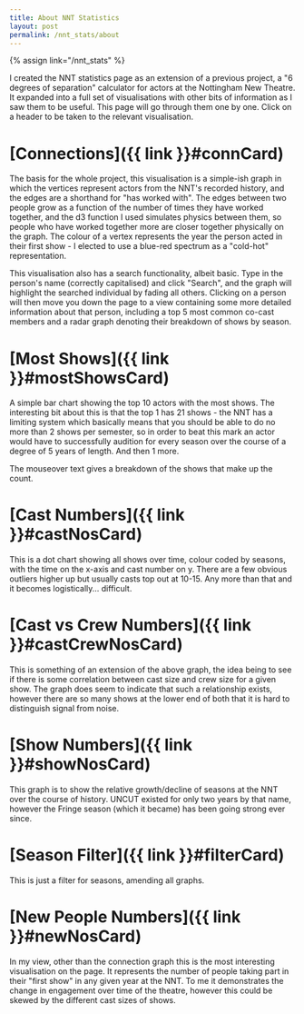 ```yaml
---
title: About NNT Statistics
layout: post
permalink: /nnt_stats/about
---
```


{% assign link="/nnt_stats" %}

I created the NNT statistics page as an extension of a previous project, a "6 degrees of separation" calculator for actors at the Nottingham New Theatre.
It expanded into a full set of visualisations with other bits of information as I saw them to be useful.
This page will go through them one by one.
Click on a header to be taken to the relevant visualisation.

# [Connections]({{ link }}#connCard)

The basis for the whole project, this visualisation is a simple-ish graph in which the vertices represent actors from the NNT's recorded history, and the edges are a shorthand for "has worked with".
The edges between two people grow as a function of the number of times they have worked together, and the d3 function I used simulates physics between them, so people who have worked together more are closer together physically on the graph.
The colour of a vertex represents the year the person acted in their first show - I elected to use a blue-red spectrum as a "cold-hot" representation.

This visualisation also has a search functionality, albeit basic.
Type in the person's name (correctly capitalised) and click "Search", and the graph will highlight the searched individual by fading all others.
Clicking on a person will then move you down the page to a view containing some more detailed information about that person, including a top 5 most common co-cast members and a radar graph denoting their breakdown of shows by season.

# [Most Shows]({{ link }}#mostShowsCard)

A simple bar chart showing the top 10 actors with the most shows.
The interesting bit about this is that the top 1 has 21 shows - the NNT has a limiting system which basically means that you should be able to do no more than 2 shows per semester, so in order to beat this mark an actor would have to successfully audition for every season over the course of a degree of 5 years of length.
And then 1 more.

The mouseover text gives a breakdown of the shows that make up the count.

# [Cast Numbers]({{ link }}#castNosCard)

This is a dot chart showing all shows over time, colour coded by seasons, with the time on the x-axis and cast number on y.
There are a few obvious outliers higher up but usually casts top out at 10-15.
Any more than that and it becomes logistically... difficult.

# [Cast vs Crew Numbers]({{ link }}#castCrewNosCard)

This is something of an extension of the above graph, the idea being to see if there is some correlation between cast size and crew size for a given show.
The graph does seem to indicate that such a relationship exists, however there are so many shows at the lower end of both that it is hard to distinguish signal from noise.

# [Show Numbers]({{ link }}#showNosCard)

This graph is to show the relative growth/decline of seasons at the NNT over the course of history.
UNCUT existed for only two years by that name, however the Fringe season (which it became) has been going strong ever since.

# [Season Filter]({{ link }}#filterCard)

This is just a filter for seasons, amending all graphs.

# [New People Numbers]({{ link }}#newNosCard)

In my view, other than the connection graph this is the most interesting visualisation on the page.
It represents the number of people taking part in their "first show" in any given year at the NNT.
To me it demonstrates the change in engagement over time of the theatre, however this could be skewed by the different cast sizes of shows.
